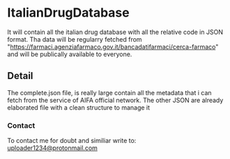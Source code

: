 # ItalianDrugDatabase
It will contain all the italian drug database with all the relative code in JSON format. Tha data will be regularry fetched from "https://farmaci.agenziafarmaco.gov.it/bancadatifarmaci/cerca-farmaco" and will be publically available to everyone.


## Detail
The complete.json file, is really large contain all the metadata that i can fetch from the service of AIFA official network. The other JSON are already elaborated file with a clean structure to manage it


### Contact
To contact me for doubt and similiar write to: uploader1234@protonmail.com
